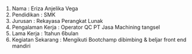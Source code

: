 
1. Nama : Eriza Anjelika Vega
2. Pendidikan : SMK
3. Jurusan : Rekayasa Perangkat Lunak
4. Pengalaman Kerja : Operator QC PT Jasa Machining tangsel
5. Lama Kerja : 1tahun 6bulan
6. Kegiatan Sekarang : Mengikuti Bootchamp dibimbing & beljar front end mandiri
